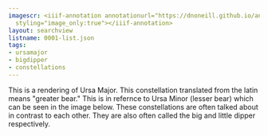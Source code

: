 ```yaml
---
imagescr: <iiif-annotation annotationurl="https://dnoneill.github.io/annotate/annotations/0001-1.json"
  styling="image_only:true"></iiif-annotation>
layout: searchview
listname: 0001-list.json
tags:
- ursamajor
- bigdipper
- constellations
---
```

This is a rendering of Ursa Major. This constellation translated from the latin means "greater bear." This is in refernce to Ursa Minor (lesser bear) which can be seen in the image below. These constellations are often talked about in contrast to each other. They are also often called the big and little dipper respectively.